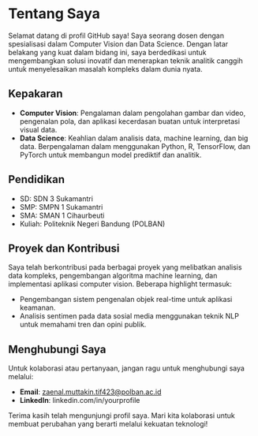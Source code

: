 # Tentang Saya

Selamat datang di profil GitHub saya! Saya seorang dosen dengan spesialisasi dalam Computer Vision dan Data Science. Dengan latar belakang yang kuat dalam bidang ini, saya berdedikasi untuk mengembangkan solusi inovatif dan menerapkan teknik analitik canggih untuk menyelesaikan masalah kompleks dalam dunia nyata.

## Kepakaran

- **Computer Vision**: Pengalaman dalam pengolahan gambar dan video, pengenalan pola, dan aplikasi kecerdasan buatan untuk interpretasi visual data.
- **Data Science**: Keahlian dalam analisis data, machine learning, dan big data. Berpengalaman dalam menggunakan Python, R, TensorFlow, dan PyTorch untuk membangun model prediktif dan analitik.

## Pendidikan

- SD: SDN 3 Sukamantri
- SMP: SMPN 1 Sukamantri
- SMA: SMAN 1 Cihaurbeuti
- Kuliah: Politeknik Negeri Bandung (POLBAN)

## Proyek dan Kontribusi

Saya telah berkontribusi pada berbagai proyek yang melibatkan analisis data kompleks, pengembangan algoritma machine learning, dan implementasi aplikasi computer vision. Beberapa highlight termasuk:

- Pengembangan sistem pengenalan objek real-time untuk aplikasi keamanan.
- Analisis sentimen pada data sosial media menggunakan teknik NLP untuk memahami tren dan opini publik.

## Menghubungi Saya

Untuk kolaborasi atau pertanyaan, jangan ragu untuk menghubungi saya melalui:

- **Email**: zaenal.muttakin.tif423@polban.ac.id
- **LinkedIn**: linkedin.com/in/yourprofile

Terima kasih telah mengunjungi profil saya. Mari kita kolaborasi untuk membuat perubahan yang berarti melalui kekuatan teknologi!
